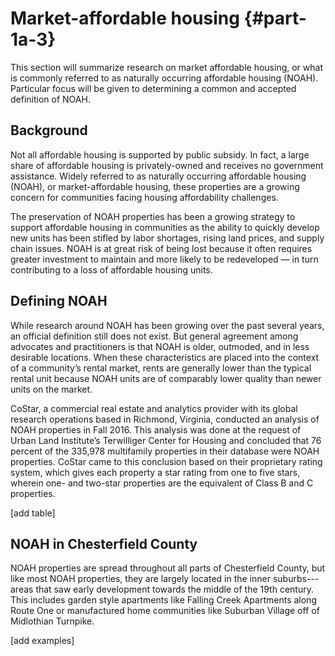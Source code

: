 # Market-affordable housing {#part-1a-3}

This section will summarize research on market affordable housing, or what is commonly referred to as naturally occurring affordable housing (NOAH). Particular focus will be given to determining a common and accepted definition of NOAH.

## Background

Not all affordable housing is supported by public subsidy. In fact, a large share of affordable housing is privately-owned and receives no government assistance. Widely referred to as naturally occurring affordable housing (NOAH), or market-affordable housing, these properties are a growing concern for communities facing housing affordability challenges. 

The preservation of NOAH properties has been a growing strategy to support affordable housing in communities as the ability to quickly develop new units has been stifled by labor shortages, rising land prices, and supply chain issues. NOAH is at great risk of being lost because it often requires greater investment to maintain and more likely to be redeveloped — in turn contributing to a loss of affordable housing units. 

## Defining NOAH

While research around NOAH has been growing over the past several years, an official definition still does not exist. But general agreement among advocates and practitioners is that NOAH is older, outmoded, and in less desirable locations. When these characteristics are placed into the context of a community’s rental market, rents are generally lower than the typical rental unit because NOAH units are of comparably lower quality than newer units on the market.

CoStar, a commercial real estate and analytics provider with its global research operations based in Richmond, Virginia, conducted an analysis of NOAH properties in Fall 2016. This analysis was done at the request of Urban Land Institute’s Terwilliger Center for Housing and concluded that 76 percent of the 335,978 multifamily properties in their database were NOAH properties. CoStar came to this conclusion based on their proprietary rating system, which gives each property a star rating from one to five stars, wherein one- and two-star properties are the equivalent of Class B and C properties. 

[add table]

## NOAH in Chesterfield County

NOAH properties are spread throughout all parts of Chesterfield County, but like most NOAH properties, they are largely located in the inner suburbs---areas that saw early development towards the middle of the 19th century. This includes garden style apartments like Falling Creek Apartments along Route One or manufactured home communities like Suburban Village off of Midlothian Turnpike.

[add examples]
